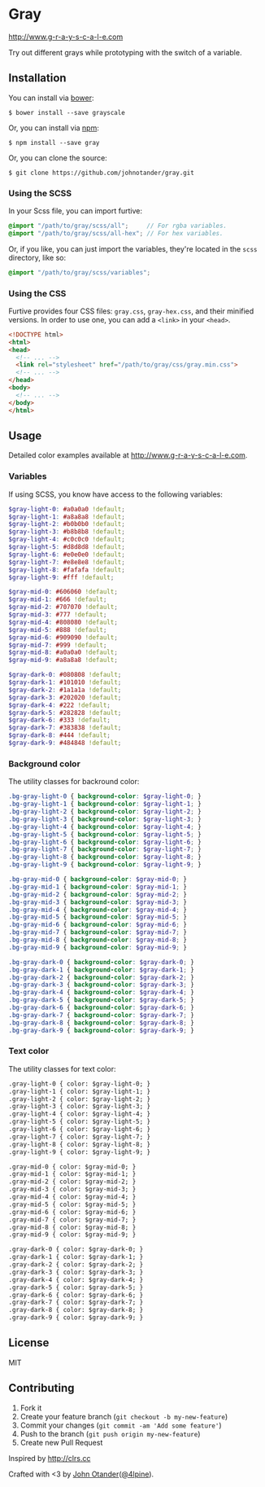 # Gray

<http://www.g-r-a-y-s-c-a-l-e.com>

Try out different grays while prototyping with the switch of a variable.

## Installation

You can install via [bower](http://bower.io):

```
$ bower install --save grayscale
```

Or, you can install via [npm](http://npmjs.org):

```
$ npm install --save gray
```
Or, you can clone the source:

```
$ git clone https://github.com/johnotander/gray.git
```

### Using the SCSS

In your Scss file, you can import furtive:

```scss
@import "/path/to/gray/scss/all";     // For rgba variables.
@import "/path/to/gray/scss/all-hex"; // For hex variables.
```

Or, if you like, you can just import the variables, they're located in the
`scss` directory, like so:

```scss
@import "/path/to/gray/scss/variables";
```

### Using the CSS

Furtive provides four CSS files: `gray.css`, `gray-hex.css`, and their minified versions. In
order to use one, you can add a `<link>` in your `<head>`.

```html
<!DOCTYPE html>
<html>
<head>
  <!-- ... -->
  <link rel="stylesheet" href="/path/to/gray/css/gray.min.css">
  <!-- ... -->
</head>
<body>
  <!-- ... -->
</body>
</html>
```

## Usage

Detailed color examples available at <http://www.g-r-a-y-s-c-a-l-e.com>.

### Variables

If using SCSS, you know have access to the following variables:

```scss
$gray-light-0: #a0a0a0 !default;
$gray-light-1: #a8a8a8 !default;
$gray-light-2: #b0b0b0 !default;
$gray-light-3: #b8b8b8 !default;
$gray-light-4: #c0c0c0 !default;
$gray-light-5: #d8d8d8 !default;
$gray-light-6: #e0e0e0 !default;
$gray-light-7: #e8e8e8 !default;
$gray-light-8: #fafafa !default;
$gray-light-9: #fff !default;

$gray-mid-0: #606060 !default;
$gray-mid-1: #666 !default;
$gray-mid-2: #707070 !default;
$gray-mid-3: #777 !default;
$gray-mid-4: #808080 !default;
$gray-mid-5: #888 !default;
$gray-mid-6: #909090 !default;
$gray-mid-7: #999 !default;
$gray-mid-8: #a0a0a0 !default;
$gray-mid-9: #a8a8a8 !default;

$gray-dark-0: #080808 !default;
$gray-dark-1: #101010 !default;
$gray-dark-2: #1a1a1a !default;
$gray-dark-3: #202020 !default;
$gray-dark-4: #222 !default;
$gray-dark-5: #282828 !default;
$gray-dark-6: #333 !default;
$gray-dark-7: #383838 !default;
$gray-dark-8: #444 !default;
$gray-dark-9: #484848 !default;
```

### Background color

The utility classes for backround color:

```scss
.bg-gray-light-0 { background-color: $gray-light-0; }
.bg-gray-light-1 { background-color: $gray-light-1; }
.bg-gray-light-2 { background-color: $gray-light-2; }
.bg-gray-light-3 { background-color: $gray-light-3; }
.bg-gray-light-4 { background-color: $gray-light-4; }
.bg-gray-light-5 { background-color: $gray-light-5; }
.bg-gray-light-6 { background-color: $gray-light-6; }
.bg-gray-light-7 { background-color: $gray-light-7; }
.bg-gray-light-8 { background-color: $gray-light-8; }
.bg-gray-light-9 { background-color: $gray-light-9; }

.bg-gray-mid-0 { background-color: $gray-mid-0; }
.bg-gray-mid-1 { background-color: $gray-mid-1; }
.bg-gray-mid-2 { background-color: $gray-mid-2; }
.bg-gray-mid-3 { background-color: $gray-mid-3; }
.bg-gray-mid-4 { background-color: $gray-mid-4; }
.bg-gray-mid-5 { background-color: $gray-mid-5; }
.bg-gray-mid-6 { background-color: $gray-mid-6; }
.bg-gray-mid-7 { background-color: $gray-mid-7; }
.bg-gray-mid-8 { background-color: $gray-mid-8; }
.bg-gray-mid-9 { background-color: $gray-mid-9; }

.bg-gray-dark-0 { background-color: $gray-dark-0; }
.bg-gray-dark-1 { background-color: $gray-dark-1; }
.bg-gray-dark-2 { background-color: $gray-dark-2; }
.bg-gray-dark-3 { background-color: $gray-dark-3; }
.bg-gray-dark-4 { background-color: $gray-dark-4; }
.bg-gray-dark-5 { background-color: $gray-dark-5; }
.bg-gray-dark-6 { background-color: $gray-dark-6; }
.bg-gray-dark-7 { background-color: $gray-dark-7; }
.bg-gray-dark-8 { background-color: $gray-dark-8; }
.bg-gray-dark-9 { background-color: $gray-dark-9; }
```

### Text color

The utility classes for text color:

```html
.gray-light-0 { color: $gray-light-0; }
.gray-light-1 { color: $gray-light-1; }
.gray-light-2 { color: $gray-light-2; }
.gray-light-3 { color: $gray-light-3; }
.gray-light-4 { color: $gray-light-4; }
.gray-light-5 { color: $gray-light-5; }
.gray-light-6 { color: $gray-light-6; }
.gray-light-7 { color: $gray-light-7; }
.gray-light-8 { color: $gray-light-8; }
.gray-light-9 { color: $gray-light-9; }

.gray-mid-0 { color: $gray-mid-0; }
.gray-mid-1 { color: $gray-mid-1; }
.gray-mid-2 { color: $gray-mid-2; }
.gray-mid-3 { color: $gray-mid-3; }
.gray-mid-4 { color: $gray-mid-4; }
.gray-mid-5 { color: $gray-mid-5; }
.gray-mid-6 { color: $gray-mid-6; }
.gray-mid-7 { color: $gray-mid-7; }
.gray-mid-8 { color: $gray-mid-8; }
.gray-mid-9 { color: $gray-mid-9; }

.gray-dark-0 { color: $gray-dark-0; }
.gray-dark-1 { color: $gray-dark-1; }
.gray-dark-2 { color: $gray-dark-2; }
.gray-dark-3 { color: $gray-dark-3; }
.gray-dark-4 { color: $gray-dark-4; }
.gray-dark-5 { color: $gray-dark-5; }
.gray-dark-6 { color: $gray-dark-6; }
.gray-dark-7 { color: $gray-dark-7; }
.gray-dark-8 { color: $gray-dark-8; }
.gray-dark-9 { color: $gray-dark-9; }
```



## License

MIT

## Contributing

1. Fork it
2. Create your feature branch (`git checkout -b my-new-feature`)
3. Commit your changes (`git commit -am 'Add some feature'`)
4. Push to the branch (`git push origin my-new-feature`)
5. Create new Pull Request

Inspired by <http://clrs.cc>

Crafted with <3 by [John Otander](http://johnotander.com)([@4lpine](https://twitter.com/4lpine)).
